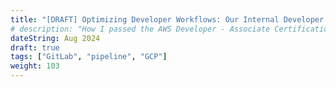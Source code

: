 ```yaml
---
title: "[DRAFT] Optimizing Developer Workflows: Our Internal Developer Platform"
# description: "How I passed the AWS Developer - Associate Certification Exam (DVA-C02)"
dateString: Aug 2024
draft: true
tags: ["GitLab", "pipeline", "GCP"]
weight: 103
---
```

